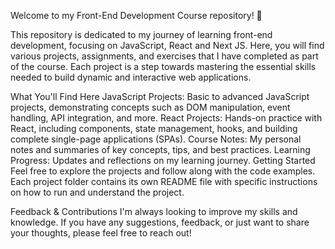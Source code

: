 Welcome to my Front-End Development Course repository! 🎉

This repository is dedicated to my journey of learning front-end development, focusing on JavaScript, React and Next JS. Here, you will find various projects, assignments, and exercises that I have completed as part of the course. Each project is a step towards mastering the essential skills needed to build dynamic and interactive web applications.

What You'll Find Here
JavaScript Projects: Basic to advanced JavaScript projects, demonstrating concepts such as DOM manipulation, event handling, API integration, and more.
React Projects: Hands-on practice with React, including components, state management, hooks, and building complete single-page applications (SPAs).
Course Notes: My personal notes and summaries of key concepts, tips, and best practices.
Learning Progress: Updates and reflections on my learning journey.
Getting Started
Feel free to explore the projects and follow along with the code examples. Each project folder contains its own README file with specific instructions on how to run and understand the project.

Feedback & Contributions
I'm always looking to improve my skills and knowledge. If you have any suggestions, feedback, or just want to share your thoughts, please feel free to reach out!
